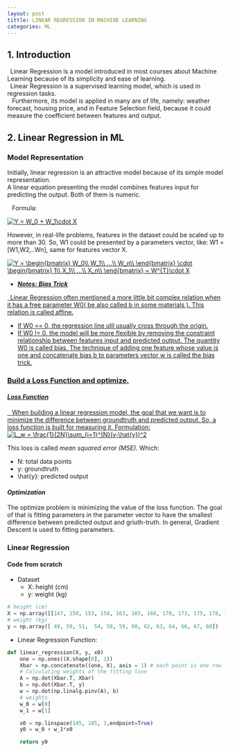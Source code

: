 ```yaml
---
layout: post
tittle: LINEAR REGRESSION IN MACHINE LEARNING
categories: ML
---
```


## 1. Introduction
&ensp;Linear Regression is a model introduced in most courses about Machine Learning because of its simplicity and ease of learning.  
&ensp;Linear Regression is a supervised learning model, which is used in regression tasks.  
&ensp; Furthermore, its model is applied in many are of life, namely: weather forecast, housing price, and in Feature Selection field, because it could measure the coefficient between features and output.  

## 2. Linear Regression in ML

### Model Representation
Initially, linear regression is an attractive model because of its simple model representation.  
A linear equation presenting the model combines features input for predicting the output. Both of them is numeric.

&ensp; Formula:

<a href="https://www.codecogs.com/eqnedit.php?latex=\inline&space;Y&space;=&space;W_0&space;&plus;&space;W_1\cdot&space;X" target="_blank"><img src="https://latex.codecogs.com/gif.latex?\inline&space;Y&space;=&space;W_0&space;&plus;&space;W_1\cdot&space;X" title="Y = W_0 + W_1\cdot X" /></a>

However, in real-life problems, features in the dataset could be scaled up to more than 30. So, W1 could be presented by a parameters vector, like: W1 = [W1,W2,..Wn], same for features vector X.

<a href="https://www.codecogs.com/eqnedit.php?latex=\inline&space;Y&space;=&space;\begin{bmatrix}&space;W_0\\&space;W_1\\&space;...\\&space;W_n\\&space;\end{bmatrix}&space;\cdot&space;\begin{bmatrix}&space;1\\&space;X_1\\&space;...\\&space;X_n\\&space;\end{bmatrix}&space;=&space;W^{T}\cdot&space;X" target="_blank"><img src="https://latex.codecogs.com/gif.latex?\inline&space;Y&space;=&space;\begin{bmatrix}&space;W_0\\&space;W_1\\&space;...\\&space;W_n\\&space;\end{bmatrix}&space;\cdot&space;\begin{bmatrix}&space;1\\&space;X_1\\&space;...\\&space;X_n\\&space;\end{bmatrix}&space;=&space;W^{T}\cdot&space;X" title="Y = \begin{bmatrix} W_0\\ W_1\\ ...\\ W_n\\ \end{bmatrix} \cdot \begin{bmatrix} 1\\ X_1\\ ...\\ X_n\\ \end{bmatrix} = W^{T}\cdot X" />
* ***Notes:  Bias Trick*** 

&ensp;Linear Regression often mentioned a more little bit complex relation when it has a free parameter W0( be also called b in some materials ).
This relation is called affine.
* If W0 == 0, the regression line ưill usually cross through the origin.
* If W0 != 0, the model will be more flexible by removing the constraint relationship between features input and predicted output. The quantity W0 is called bias.
The technique of adding one feature whose value is one and concatenate bias b to parameters vector w is called the bias trick.

### Build a Loss Function and optimize.
#### *Loss Function*

&ensp; When building a linear regression model, the goal that we want is to minimize the difference between groundtruth and predicted output. So, a loss function is built for measuring it. Formulation:  
<a href="https://www.codecogs.com/eqnedit.php?latex=\inline&space;L_w&space;=&space;\frac{1}{2N}\sum_{i=1}^{N}(y-\hat{y})^2" target="_blank"><img src="https://latex.codecogs.com/gif.latex?\inline&space;L_w&space;=&space;\frac{1}{2N}\sum_{i=1}^{N}(y-\hat{y})^2" title="L_w = \frac{1}{2N}\sum_{i=1}^{N}(y-\hat{y})^2" /></a>

This loss is called *mean squared error (MSE)*. Which:
* N: total data points
* y: groundtruth
* \hat{y}: predicted output

#### *Optimization*

The optimize problem is minimizing the value of the loss function. The goal of that is fitting parameters in the parameter vector to have the smallest difference between predicted output and griuth-truth. In general, Gradient Descent is used to fitting parameters.

### Linear Regression
#### Code from scratch

* Dataset  
    * X: height (cm)  
    * y: weight (kg)

```python
# height (cm)
X = np.array([[147, 150, 153, 158, 163, 165, 168, 170, 173, 175, 178, 180, 183]]).T # each row is a point 
# weight (kg)
y = np.array([ 49, 50, 51,  54, 58, 59, 60, 62, 63, 64, 66, 67, 68])
```
* Linear Regression Function:

```python
def linear_regression(X, y, x0)
    one = np.ones((X.shape[0], 1))
    Xbar = np.concatenate((one, X), axis = 1) # each point is one row 
    # Calculating weights of the fitting line 
    A = np.dot(Xbar.T, Xbar)
    b = np.dot(Xbar.T, y)
    w = np.dot(np.linalg.pinv(A), b)
    # weights
    w_0 = w[0]
    w_1 = w[1]

    x0 = np.linspace(145, 185, 2,endpoint=True)
    y0 = w_0 + w_1*x0

    return y0
```
